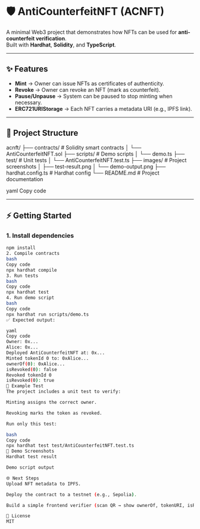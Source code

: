 # 🛡️ AntiCounterfeitNFT (ACNFT)

A minimal Web3 project that demonstrates how NFTs can be used for **anti-counterfeit verification**.  
Built with **Hardhat**, **Solidity**, and **TypeScript**.

---

## ✨ Features
- **Mint** → Owner can issue NFTs as certificates of authenticity.  
- **Revoke** → Owner can revoke an NFT (mark as counterfeit).  
- **Pause/Unpause** → System can be paused to stop minting when necessary.  
- **ERC721URIStorage** → Each NFT carries a metadata URI (e.g., IPFS link).  

---

## 📂 Project Structure
acnft/
├── contracts/ # Solidity smart contracts
│ └── AntiCounterfeitNFT.sol
├── scripts/ # Demo scripts
│ └── demo.ts
├── test/ # Unit tests
│ └── AntiCounterfeitNFT.test.ts
├── images/ # Project screenshots
│ ├── test-result.png
│ └── demo-output.png
├── hardhat.config.ts # Hardhat config
└── README.md # Project documentation

yaml
Copy code

---

## ⚡ Getting Started

### 1. Install dependencies
```bash
npm install
2. Compile contracts
bash
Copy code
npx hardhat compile
3. Run tests
bash
Copy code
npx hardhat test
4. Run demo script
bash
Copy code
npx hardhat run scripts/demo.ts
✅ Expected output:

yaml
Copy code
Owner: 0x...
Alice: 0x...
Deployed AntiCounterfeitNFT at: 0x...
Minted tokenId 0 to: 0xAlice...
ownerOf(0): 0xAlice...
isRevoked(0): false
Revoked tokenId 0
isRevoked(0): true
🧪 Example Test
The project includes a unit test to verify:

Minting assigns the correct owner.

Revoking marks the token as revoked.

Run only this test:

bash
Copy code
npx hardhat test test/AntiCounterfeitNFT.test.ts
📸 Demo Screenshots
Hardhat test result

Demo script output

🌐 Next Steps
Upload NFT metadata to IPFS.

Deploy the contract to a testnet (e.g., Sepolia).

Build a simple frontend verifier (scan QR → show ownerOf, tokenURI, isRevoked).

📜 License
MIT